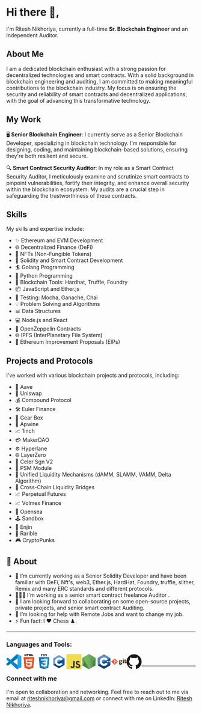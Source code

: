 # Hi there 👋,

I'm Ritesh Nikhoriya, currently a full-time **Sr. Blockchain Engineer** and an Independent Auditor.

## About Me

 I am a dedicated blockchain enthusiast with a strong passion for decentralized technologies and smart contracts. With a solid background in blockchain engineering and auditing, I am committed to making meaningful contributions to the blockchain industry. My focus is on ensuring the security and reliability of smart contracts and decentralized applications, with the goal of advancing this transformative technology.

## My Work

   🖥️ **Senior Blockchain Engineer**: I currently serve as a Senior Blockchain Developer, specializing in blockchain technology. I'm responsible for designing, coding, and maintaining blockchain-based solutions, ensuring they're both resilient and secure.

  🔍 **Smart Contract Security Auditor**: In my role as a Smart Contract Security Auditor, I meticulously examine and scrutinize smart contracts to pinpoint vulnerabilities, fortify their integrity, and enhance overall security within the blockchain ecosystem. My audits are a crucial step in safeguarding the trustworthiness of these contracts.
  
## Skills

My skills and expertise include:

- ✨ Ethereum and EVM Development
- 🌐 Decentralized Finance (DeFi)
- 💼 NFTs (Non-Fungible Tokens)
- 📜 Solidity and Smart Contract Development
- 🏄 Golang Programming
- 🐍 Python Programming
- 🚀 Blockchain Tools: Hardhat, Truffle, Foundry
- 📦 JavaScript and Ether.js
- 🧪 Testing: Mocha, Ganache, Chai
- 💡 Problem Solving and Algorithms
- 📊 Data Structures
- 💻 Node.js and React
- 📜 OpenZeppelin Contracts
- 🌐 IPFS (InterPlanetary File System)
- 📃 Ethereum Improvement Proposals (EIPs)

## Projects and Protocols

I've worked with various blockchain projects and protocols, including:

- 🏦 Aave
- 🔄 Uniswap
- 💰 Compound Protocol
- 🛠 Euler Finance
- 🚗 Gear Box
- 🍇 Apwine
- 📈 1inch
- 💳 MakerDAO
- ⚙ Hyperlane
- 🌐 LayerZero
- 🔄 Celer Sgn V2
- 🧪 PSM Module
- 💱 Unified Liquidity Mechanisms (dAMM, SLAMM, VAMM, Delta Algorithm)
- 🌉 Cross-Chain Liquidity Bridges
- 📈 Perpetual Futures
- 📈 Volmex Finance
- 🎨 Opensea
- 🕹 Sandbox
- 🎨 Enjin
- 🎨 Rarible
- 🎮 CryptoPunks

## 🧐 About
- 🌱 I’m currently working as a Senior Solidity Developer and have been familiar with DeFi, Nft's, web3, Ether.js, HardHat, Foundry, truffle, slither, Remix and many ERC standards and different protocols. 
- 👨🏼‍💼 I'm working as a senior smart contract freelance Auditor .
- 🤝 I am looking forward to collaborating on some open-source projects, private projects, and senior smart contract Auditing.
- 🤔 I’m looking for help with Remote Jobs and want to change my job.
- ⚡ Fun fact: I ❤️ Chess ♟️.

---


### Languages and Tools:

<img align="left" alt="Visual Studio Code" width="40px" src="https://raw.githubusercontent.com/github/explore/80688e429a7d4ef2fca1e82350fe8e3517d3494d/topics/visual-studio-code/visual-studio-code.png" />
<img align="left" alt="HTML5" width="40px" src="https://raw.githubusercontent.com/github/explore/80688e429a7d4ef2fca1e82350fe8e3517d3494d/topics/html/html.png" />
<img align="left" alt="CSS3" width="40px" src="https://raw.githubusercontent.com/github/explore/80688e429a7d4ef2fca1e82350fe8e3517d3494d/topics/css/css.png" />
<img align="left" alt="C" width="40px" src="https://raw.githubusercontent.com/github/explore/80688e429a7d4ef2fca1e82350fe8e3517d3494d/topics/c/c.png" />
<img align="left" alt="JavaScript" width="40px" src="https://raw.githubusercontent.com/github/explore/80688e429a7d4ef2fca1e82350fe8e3517d3494d/topics/javascript/javascript.png" />
<img align="left" alt="JavaScript" width="40px" 
src="https://raw.githubusercontent.com/github/explore/80688e429a7d4ef2fca1e82350fe8e3517d3494d/topics/nodejs/nodejs.png" />
<img align="left" alt="Cpp" width="40px" src="https://raw.githubusercontent.com/github/explore/80688e429a7d4ef2fca1e82350fe8e3517d3494d/topics/cpp/cpp.png" />
<img align="left" alt="Git" width="40px" src="https://raw.githubusercontent.com/github/explore/80688e429a7d4ef2fca1e82350fe8e3517d3494d/topics/git/git.png" />
<img align="left" alt="GitHub" width="40px" src="https://raw.githubusercontent.com/github/explore/78df643247d429f6cc873026c0622819ad797942/topics/github/github.png" />
<br/>

---

### Connect with me
I'm open to collaboration and networking. Feel free to reach out to me via email at [riteshnikhoriya@gmail.com](mailto:riteshnikhoriya@gmail.com) or connect with me on LinkedIn: [Ritesh Nikhoriya](www.linkedin.com/in/ritesh-nikhoriya-84a21b97).
